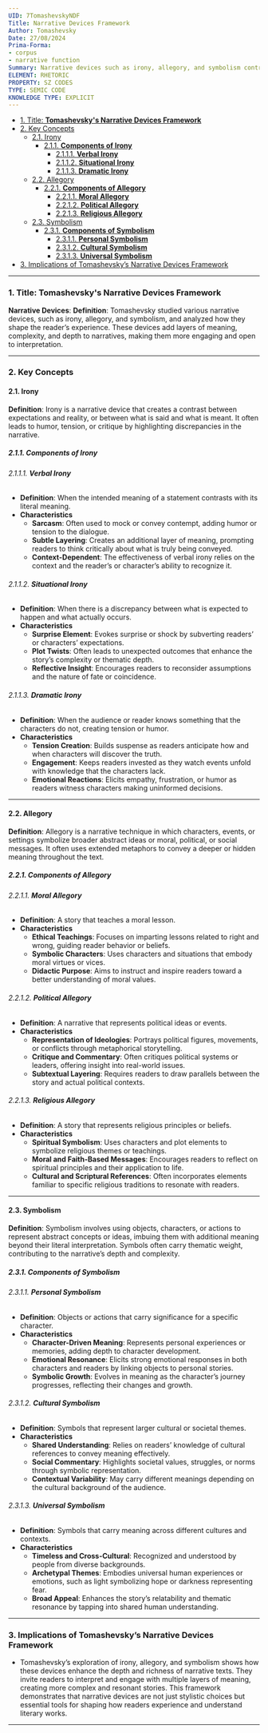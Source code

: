 ```yaml
---
UID: 7TomashevskyNDF
Title: Narrative Devices Framework
Author: Tomashevsky
Date: 27/08/2024
Prima-Forma:
- corpus
- narrative function
Summary: Narrative devices such as irony, allegory, and symbolism contribute to shaping the reader's experience.
ELEMENT: RHETORIC
PROPERTY: SZ CODES
TYPE: SEMIC CODE
KNOWLEDGE TYPE: EXPLICIT
---
```


- [1. Title: **Tomashevsky's Narrative Devices Framework**](#1-title-tomashevskys-narrative-devices-framework)
- [2. Key Concepts](#2-key-concepts)
  - [2.1. Irony](#21-irony)
    - [2.1.1. **Components of Irony**](#211-components-of-irony)
      - [2.1.1.1. **Verbal Irony**](#2111-verbal-irony)
      - [2.1.1.2. **Situational Irony**](#2112-situational-irony)
      - [2.1.1.3. **Dramatic Irony**](#2113-dramatic-irony)
  - [2.2. Allegory](#22-allegory)
    - [2.2.1. **Components of Allegory**](#221-components-of-allegory)
      - [2.2.1.1. **Moral Allegory**](#2211-moral-allegory)
      - [2.2.1.2. **Political Allegory**](#2212-political-allegory)
      - [2.2.1.3. **Religious Allegory**](#2213-religious-allegory)
  - [2.3. Symbolism](#23-symbolism)
    - [2.3.1. **Components of Symbolism**](#231-components-of-symbolism)
      - [2.3.1.1. **Personal Symbolism**](#2311-personal-symbolism)
      - [2.3.1.2. **Cultural Symbolism**](#2312-cultural-symbolism)
      - [2.3.1.3. **Universal Symbolism**](#2313-universal-symbolism)
- [3. Implications of Tomashevsky’s Narrative Devices Framework](#3-implications-of-tomashevskys-narrative-devices-framework)


---

### 1. Title: **Tomashevsky's Narrative Devices Framework**

**Narrative Devices**:
   **Definition**: Tomashevsky studied various narrative devices, such as irony, allegory, and symbolism, and analyzed how they shape the reader’s experience. These devices add layers of meaning, complexity, and depth to narratives, making them more engaging and open to interpretation.

---

### 2. Key Concepts

#### 2.1. Irony

**Definition**:
   Irony is a narrative device that creates a contrast between expectations and reality, or between what is said and what is meant. It often leads to humor, tension, or critique by highlighting discrepancies in the narrative.

##### 2.1.1. **Components of Irony**

###### 2.1.1.1. **Verbal Irony**
  - **Definition**: When the intended meaning of a statement contrasts with its literal meaning.
  - **Characteristics**
    - **Sarcasm**: Often used to mock or convey contempt, adding humor or tension to the dialogue.
    - **Subtle Layering**: Creates an additional layer of meaning, prompting readers to think critically about what is truly being conveyed.
    - **Context-Dependent**: The effectiveness of verbal irony relies on the context and the reader’s or character’s ability to recognize it.

###### 2.1.1.2. **Situational Irony**
  - **Definition**: When there is a discrepancy between what is expected to happen and what actually occurs.
  - **Characteristics**
    - **Surprise Element**: Evokes surprise or shock by subverting readers’ or characters’ expectations.
    - **Plot Twists**: Often leads to unexpected outcomes that enhance the story’s complexity or thematic depth.
    - **Reflective Insight**: Encourages readers to reconsider assumptions and the nature of fate or coincidence.

###### 2.1.1.3. **Dramatic Irony**
  - **Definition**: When the audience or reader knows something that the characters do not, creating tension or humor.
  - **Characteristics**
    - **Tension Creation**: Builds suspense as readers anticipate how and when characters will discover the truth.
    - **Engagement**: Keeps readers invested as they watch events unfold with knowledge that the characters lack.
    - **Emotional Reactions**: Elicits empathy, frustration, or humor as readers witness characters making uninformed decisions.

---

#### 2.2. Allegory

**Definition**:
   Allegory is a narrative technique in which characters, events, or settings symbolize broader abstract ideas or moral, political, or social messages. It often uses extended metaphors to convey a deeper or hidden meaning throughout the text.

##### 2.2.1. **Components of Allegory**

###### 2.2.1.1. **Moral Allegory**
  - **Definition**: A story that teaches a moral lesson.
  - **Characteristics**
    - **Ethical Teachings**: Focuses on imparting lessons related to right and wrong, guiding reader behavior or beliefs.
    - **Symbolic Characters**: Uses characters and situations that embody moral virtues or vices.
    - **Didactic Purpose**: Aims to instruct and inspire readers toward a better understanding of moral values.

###### 2.2.1.2. **Political Allegory**
  - **Definition**: A narrative that represents political ideas or events.
  - **Characteristics**
    - **Representation of Ideologies**: Portrays political figures, movements, or conflicts through metaphorical storytelling.
    - **Critique and Commentary**: Often critiques political systems or leaders, offering insight into real-world issues.
    - **Subtextual Layering**: Requires readers to draw parallels between the story and actual political contexts.

###### 2.2.1.3. **Religious Allegory**
  - **Definition**: A story that represents religious principles or beliefs.
  - **Characteristics**
    - **Spiritual Symbolism**: Uses characters and plot elements to symbolize religious themes or teachings.
    - **Moral and Faith-Based Messages**: Encourages readers to reflect on spiritual principles and their application to life.
    - **Cultural and Scriptural References**: Often incorporates elements familiar to specific religious traditions to resonate with readers.

---

#### 2.3. Symbolism

**Definition**:
   Symbolism involves using objects, characters, or actions to represent abstract concepts or ideas, imbuing them with additional meaning beyond their literal interpretation. Symbols often carry thematic weight, contributing to the narrative’s depth and complexity.

##### 2.3.1. **Components of Symbolism**

###### 2.3.1.1. **Personal Symbolism**
  - **Definition**: Objects or actions that carry significance for a specific character.
  - **Characteristics**
    - **Character-Driven Meaning**: Represents personal experiences or memories, adding depth to character development.
    - **Emotional Resonance**: Elicits strong emotional responses in both characters and readers by linking objects to personal stories.
    - **Symbolic Growth**: Evolves in meaning as the character’s journey progresses, reflecting their changes and growth.

###### 2.3.1.2. **Cultural Symbolism**
  - **Definition**: Symbols that represent larger cultural or societal themes.
  - **Characteristics**
    - **Shared Understanding**: Relies on readers’ knowledge of cultural references to convey meaning effectively.
    - **Social Commentary**: Highlights societal values, struggles, or norms through symbolic representation.
    - **Contextual Variability**: May carry different meanings depending on the cultural background of the audience.

###### 2.3.1.3. **Universal Symbolism**
  - **Definition**: Symbols that carry meaning across different cultures and contexts.
  - **Characteristics**
    - **Timeless and Cross-Cultural**: Recognized and understood by people from diverse backgrounds.
    - **Archetypal Themes**: Embodies universal human experiences or emotions, such as light symbolizing hope or darkness representing fear.
    - **Broad Appeal**: Enhances the story’s relatability and thematic resonance by tapping into shared human understanding.

---

### 3. Implications of Tomashevsky’s Narrative Devices Framework

- Tomashevsky’s exploration of irony, allegory, and symbolism shows how these devices enhance the depth and richness of narrative texts. They invite readers to interpret and engage with multiple layers of meaning, creating more complex and resonant stories. This framework demonstrates that narrative devices are not just stylistic choices but essential tools for shaping how readers experience and understand literary works.

---
